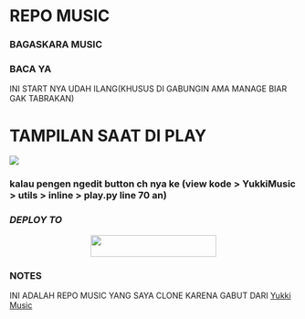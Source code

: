 # REPO MUSIC

### BAGASKARA MUSIC

### BACA YA
INI START NYA UDAH ILANG(KHUSUS DI GABUNGIN AMA MANAGE BIAR GAK TABRAKAN)

# TAMPILAN SAAT DI PLAY
<img src="https://telegra.ph/file/43ead06e0ab0daa6329c4.jpg">

### kalau pengen ngedit button ch nya ke (view kode > YukkiMusic > utils > inline > play.py line 70 an)

### ***DEPLOY TO***
<p align="center"><a href="https://heroku.com/deploy?template=https://github.com/Anon907/bagas"> <img src="https://img.shields.io/badge/Web%20Heroku-blueviolet?style=for-the-badge&logo=heroku" width="220" height="38.45"/></a></p>

### NOTES
INI ADALAH REPO MUSIC YANG SAYA CLONE KARENA GABUT DARI
[Yukki Music](https://github.com/TeamYukki/YukkiMusicBot)

